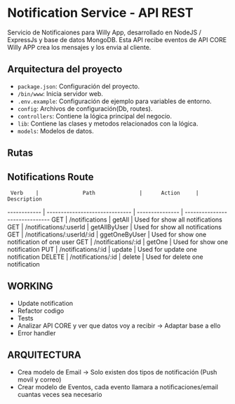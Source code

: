 # Notification Service - API REST

Servicio de Notificaiones para Willy App, desarrollado en NodeJS / ExpressJs  y base de datos MongoDB. Esta API recibe eventos de API CORE Willy APP crea los mensajes y los envia al cliente.



## Arquitectura del proyecto

- `package.json`: Configuración del proyecto.
- `/bin/www`: Inicia servidor web.
- `.env.example`: Configuración de ejemplo para variables de entorno.
- `config`: Archivos de configuración(Db, routes).
- `controllers`: Contiene la lógica principal del negocio.
- `lib`: Contiene las clases y metodos relacionados con la lógica.
- `models`: Modelos de datos.

## Rutas

## Notifications Route

     Verb    |              Path              |      Action     |         Description
------------ | ------------------------------ | --------------- | ------------------------------
    GET      |   /notifications               |     getAll      |     Used for show all notifications
    GET      |   /notifications/:userId       |   getAllByUser  |     Used for show all notifications
    GET      |   /notifications/:userId/:id   |   ggetOneByUser |     Used for show one notification of one user
    GET      |   /notifications/:id           |      getOne     |     Used for show one notification
    PUT      |   /notifications/:id           |      update     |     Used for update one notification
    DELETE   |   /notifications/:id           |      delete     |     Used for delete one notification


## WORKING
- Update notification
- Refactor codigo
- Tests
- Analizar API CORE y ver que datos voy a recibir -> Adaptar base a ello
- Error handler

## ARQUITECTURA
- Crea modelo de Email -> Solo existen dos tipos de notificación (Push movil y correo)
- Crear modelo de Eventos, cada evento llamara a notificaciones/email cuantas veces sea necesario